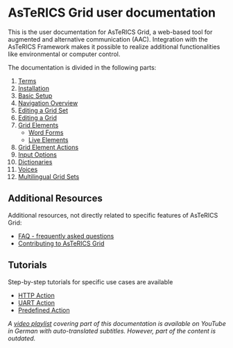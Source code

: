 # AsTeRICS Grid user documentation

This is the user documentation for AsTeRICS Grid, a web-based tool for augmented and alternative communication (AAC). Integration with the AsTeRICS Framework makes it possible to realize additional functionalities like environmental or computer control.

The documentation is divided in the following parts:

1. [Terms](01_terms.md)
2. [Installation](02_installation.md)
3. [Basic Setup](03_basic_setup.md)
4. [Navigation Overview](04_navigation-overview.md)
5. [Editing a Grid Set](05_editing-grid-set.md)
6. [Editing a Grid](06_editing-grid.md)
7. [Grid Elements](07_grid-elements.md)
   * [Word Forms](07a_word-forms.md)
   * [Live Elements](07b_live-elements.md)
8. [Grid Element Actions](08_actions.md)
9. [Input Options](09_input-options.md)
10. [Dictionaries](10_dictionaries.md)
11. [Voices](11_voices.md)
12. [Multilingual Grid Sets](12_multilingual-grid-sets.md)

## Additional Resources
Additional resources, not directly related to specific features of AsTeRICS Grid:
* [FAQ - frequently asked questions](faq.md)
* [Contributing to AsTeRICS Grid](contributing-to-ag.md)

## Tutorials
Step-by-step tutorials for specific use cases are available
* [HTTP Action](tutorials/01_http-action-tutorials.md)
* [UART Action](tutorials/02_uart-action-tutorials.md)
* [Predefined Action](tutorials/03_predefined-action-tutorials.md)

*A [video playlist](https://www.youtube.com/playlist?list=PL0UXHkT03dGrIHldlEKR0ZWfNMkShuTNz) covering part of this documentation is available on YouTube in German with auto-translated subtitles. However, part of the content is outdated.*